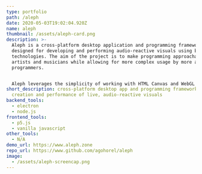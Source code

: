 ```yaml
---
type: portfolio
path: /aleph
date: 2020-05-03T19:02:04.920Z
name: aleph
thumbnail: /assets/aleph-card.png
description: >-
  Aleph is a cross-platform desktop application and programming framework
  designed for developing and performing audio-reactive visuals using browser
  technologies. The aim of the project is to make programming approachable for
  artists and musicians while allowing for more complex usage by more advanced
  programmers.


  Aleph leverages the simplicity of working with HTML Canvas and WebGL that p5.js provides, wraps it in a self-contained app with loads of helpful utilities designed to accelerate development, and provides a custom MIDI implementation that allows for expressive live performances.
short_description: cross-platform desktop app and programming framework for the
  creation and performance of live, audio-reactive visuals
backend_tools:
  - electron
  - node.js
frontend_tools:
  - p5.js
  - vanilla javascript
other_tools:
  - N/A
demo_url: https://www.aleph.zone
repo_url: https://www.github.com/agohorel/aleph
image:
  - /assets/aleph-screencap.png
---
```

